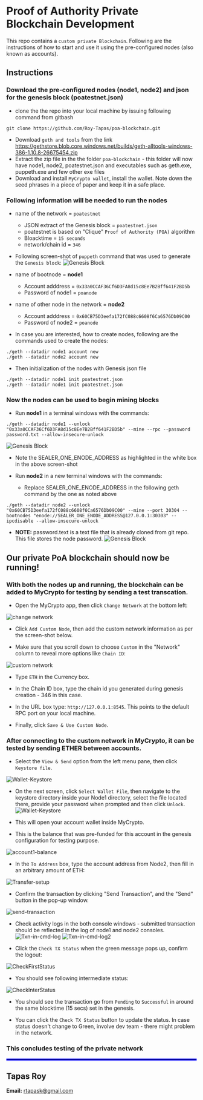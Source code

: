 # Proof of Authority Private Blockchain Development

This repo contains a `custom private Blockchain`. Following are the instructions of how to start and use it using the pre-configured
nodes (also known as accounts).

## Instructions

### Download the pre-configured nodes (node1, node2) and json for the genesis block (poatestnet.json)
* clone the the repo into your local machine by issuing following command from gitbash
```
git clone https://github.com/Roy-Tapas/poa-blockchain.git
```
* Download `geth and tools` from the link https://gethstore.blob.core.windows.net/builds/geth-alltools-windows-386-1.10.8-26675454.zip
* Extract the zip file in the the folder `poa-blockchain` - this folder will now have node1, node2, poatestnet.json and executables such as geth.exe, puppeth.exe and few other exe files
* Download and install `MyCrypto wallet`, install the wallet. Note down the seed phrases in a piece of paper and keep it in a safe place.

### Following information will be needed to run the nodes

* name of the network = `poatestnet`
    * JSON extract of the Genesis block = `poatestnet.json`
    * poatestnet is based on "Clique" `Proof of Authority (POA)` algorithm
    * Bloacktime = `15 seconds`
    * network/chain id = `346`

* Following screen-shot of `puppeth` command that was used to generate the `Genesis block`:
![Genesis Block](Screenshots/01.Genesis-block.png)


* name of bootnode = **node1**
    * Account adddress = `0x33a0CCAF36Cf6D3FA8d15c8Ee7B2Bff641F2BD5b`
    * Password of node1 = `poanode`
* name of other node in the network = **node2**
    * Account adddress = `0x60CB75D3eefa172fC088c6608f6Ca6576Db09C00`
    * Password of node2 = `poanode`

* In case you are interested, how to create nodes, following are the commands used to create the nodes:
```
./geth --datadir node1 account new
./geth --datadir node2 account new
```

* Then initialization of the nodes with Genesis json file
```
./geth --datadir node1 init poatestnet.json
./geth --datadir node1 init poatestnet.json
```

### Now the nodes can be used to begin mining blocks 
* Run **node1** in a terminal windows with the commands:
```
./geth --datadir node1 --unlock "0x33a0CCAF36Cf6D3FA8d15c8Ee7B2Bff641F2BD5b" --mine --rpc --password password.txt --allow-insecure-unlock 
```
![Genesis Block](Screenshots/02.Node1-running.png)
* Note the SEALER_ONE_ENODE_ADDRESS as highlighted in the white box in the above screen-shot

* Run **node2** in a new terminal windows with the commands:
    * Replace SEALER_ONE_ENODE_ADDRESS in the following geth command by the one as noted above
```
./geth --datadir node2 --unlock "0x60CB75D3eefa172fC088c6608f6Ca6576Db09C00" --mine --port 30304 --bootnodes "enode://SEALER_ONE_ENODE_ADDRESS@127.0.0.1:30303" --ipcdisable --allow-insecure-unlock
```
* **NOTE:** password.text is a text file that is already cloned from git repo. This file stores the node password.
![Genesis Block](Screenshots/03.Node2-running.png)

## Our private PoA blockchain should now be running!  
  
    
### With both the nodes up and running, the blockchain can be added to MyCrypto for testing by sending a test transcation.
* Open the MyCrypto app, then click `Change Network` at the bottom left:

![change network](Screenshots/04.Change-network.png)

* Click `Add Custom Node`, then add the custom network information as per the screen-shot below.

* Make sure that you scroll down to choose `Custom` in the "Network" column to reveal more options like `Chain ID`:

![custom network](Screenshots/05.Custom-network-config.png)

* Type `ETH` in the Currency box.   

* In the Chain ID box, type the chain id you generated during genesis creation - 346 in this case.

* In the URL box type: `http://127.0.0.1:8545`.  This points to the default RPC port on your local machine.

* Finally, click `Save & Use Custom Node`. 


### After connecting to the custom network in MyCrypto, it can be tested by sending ETHER between accounts.

* Select the `View & Send` option from the left menu pane, then click `Keystore file`.

![Wallet-Keystore](Screenshots/06.node1-keystore1.png)

* On the next screen, click `Select Wallet File`, then navigate to the keystore directory inside your Node1 directory, select the file located there, provide your password when prompted and then click `Unlock`.
![Wallet-Keystore](Screenshots/07.node1-keystore2.png)

* This will open your account wallet inside MyCrypto. 

* This is the balance that was pre-funded for this account in the genesis configuration for testing purpose.   

![account1-balance](Screenshots/08.Account1-balance.png)

* In the `To Address` box, type the account address from Node2, then fill in an arbitrary amount of ETH:

 ![Transfer-setup](Screenshots/09.Transfer-setup.png)

* Confirm the transaction by clicking "Send Transaction", and the "Send" button in the pop-up window.  

 ![send-transaction](Screenshots/10.Send-transaction.png)
 
* Check activity logs in the both console windows - submitted transaction should be reflected in the log of node1 and node2 consoles.
 ![Txn-in-cmd-log](Screenshots/11.Txn-in-cmd-log.png)
 ![Txn-in-cmd-log2](Screenshots/12.Txn-in-cmd-log2.png)
 

* Click the `Check TX Status` when the green message pops up, confirm the logout:

 ![CheckFirstStatus](Screenshots/13.CheckFirstStatus.png)

* You should see following intermediate status:

 ![CheckInterStatus](Screenshots/14.CheckInterStatus.png)

* You should see the transaction go from `Pending` to `Successful` in around the same blocktime (15 secs) set in the genesis.

* You can click the `Check TX Status` button to update the status. In case status doesn't change to Green, involve dev team - there might problem in the network.

### This concludes testing of the private network


<hr style="border:2px solid blue"> </hr>

## Tapas Roy

**Email:** rtapask@gmail.com